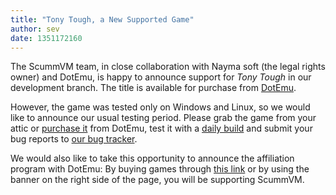 ```yaml
---
title: "Tony Tough, a New Supported Game"
author: sev
date: 1351172160
---
```


The ScummVM team, in close collaboration with Nayma soft (the legal rights owner) and DotEmu, is happy to announce support for *Tony Tough* in our development branch. The title is available for purchase from [DotEmu](http://www.dotemu.com/affiliate/32202/node/4600).

However, the game was tested only on Windows and Linux, so we would like to announce our usual testing period. Please grab the game from your attic or [purchase it](http://www.dotemu.com/affiliate/32202/node/4600) from DotEmu, test it with a [daily build](/downloads/#daily) and submit your bug reports to [our bug tracker](http://bugs.scummvm.org/).

We would also like to take this opportunity to announce the affiliation program with DotEmu: By buying games through [this link](http://www.dotemu.com/affiliate/32202) or by using the banner on the right side of the page, you will be supporting ScummVM.
